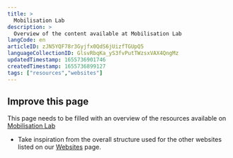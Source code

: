```yaml
---
title: >
  Mobilisation Lab
description: >
  Overview of the content available at Mobilisation Lab
langCode: en
articleID: zJN5YQF78r3Gyjfx0QdS6jUizfTGUpQ5
languageCollectionID: GlsvRbqKa_yS3fvPutTWzsxVAX4QngMz
updatedTimestamp: 1655736901746
createdTimestamp: 1655736899127
tags: ["resources","websites"]
---
```


## **Improve this page**

This page needs to be filled with an overview of the resources available on [Mobilisation Lab](https://mobilisationlab.org/resources/)

-   Take inspiration from the overall structure used for the other websites listed on our [Websites](/resources/websites) page.